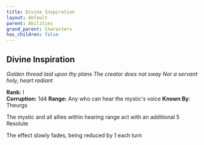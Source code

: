 ```yaml
---
title: Divine Inspiration
layout: default
parent: Abilities
grand_parent: Characters
has_children: false
---
```


## Divine Inspiration
_Golden thread laid upon thy plans_
_The creator does not sway_
_Nor a servant holy, heart radiant_

**Rank:** I  
**Corruption:** 1d4
**Range:** Any who can hear the mystic's voice
**Known By**: Theurgs

The mystic and all allies within hearing range act with an additional 5 Resolute  

The effect slowly fades, being reduced by 1 each turn
